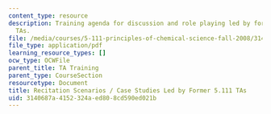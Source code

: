 ```yaml
---
content_type: resource
description: Training agenda for discussion and role playing led by former 5.111 recitation
  TAs.
file: /media/courses/5-111-principles-of-chemical-science-fall-2008/3140687a4152324aed808cd590ed021b_casestudies.pdf
file_type: application/pdf
learning_resource_types: []
ocw_type: OCWFile
parent_title: TA Training
parent_type: CourseSection
resourcetype: Document
title: Recitation Scenarios / Case Studies Led by Former 5.111 TAs
uid: 3140687a-4152-324a-ed80-8cd590ed021b
---
```

